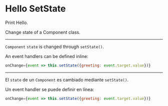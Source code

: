 # Hello SetState

Print Hello.

Change state of a Component class.

---

`Component` `state` is changed through `setState()`.

An event handlers can be defined inline:

```javascript
onChange={event => this.setState({greeting: event.target.value})}
```

---

El `state` de un `Component` es cambiado mediante `setState()`.

Un event handler se puede definir en línea:

```javascript
onChange={event => this.setState({greeting: event.target.value})}
```

